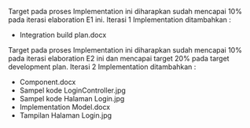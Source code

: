 Target pada proses Implementation ini diharapkan sudah mencapai 10% pada iterasi elaboration E1 ini. Iterasi 1 Implementation ditambahkan :
- Integration build plan.docx

Target pada proses Implementation ini diharapkan sudah mencapai 10% pada iterasi elaboration E2 ini dan mencapai target 20% pada target development plan. Iterasi 2 Implementation ditambahkan :
- Component.docx
- Sampel kode LoginController.jpg
- Sampel kode Halaman Login.jpg
- Implementation Model.docx
- Tampilan Halaman Login.jpg
